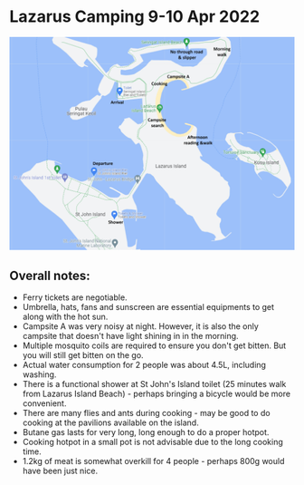# Lazarus Camping 9-10 Apr 2022

![](/static/2022-04/lazarus-island-map.jpg)

## Overall notes:

-   Ferry tickets are negotiable.
-   Umbrella, hats, fans and sunscreen are essential equipments to get along with the hot sun.
-   Campsite A was very noisy at night. However, it is also the only campsite that doesn't have light shining in in the morning.
-   Multiple mosquito coils are required to ensure you don't get bitten. But you will still get bitten on the go.
-   Actual water consumption for 2 people was about 4.5L, including washing.
-   There is a functional shower at St John's Island toilet (25 minutes walk from Lazarus Island Beach) - perhaps bringing a bicycle would be more convenient.
-   There are many flies and ants during cooking - may be good to do cooking at the pavilions available on the island.
-   Butane gas lasts for very long, long enough to do a proper hotpot.
-   Cooking hotpot in a small pot is not advisable due to the long cooking time.
-   1.2kg of meat is somewhat overkill for 4 people - perhaps 800g would have been just nice.
